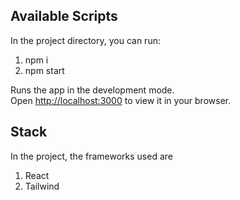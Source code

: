 ## Available Scripts

In the project directory, you can run:
1. npm i
2. npm start

Runs the app in the development mode.\
Open [http://localhost:3000](http://localhost:3000) to view it in your browser.

## Stack

In the project, the frameworks used are
1. React
2. Tailwind



